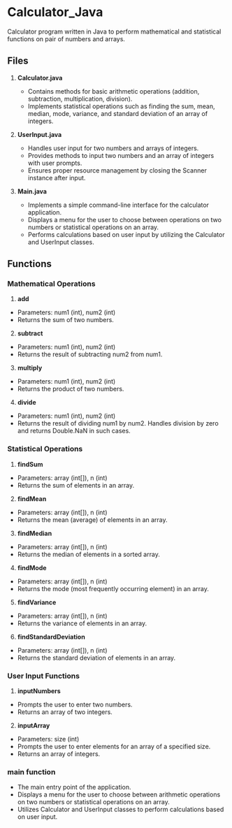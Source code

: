 # Calculator_Java
Calculator program written in Java to perform mathematical and statistical functions on pair of numbers and arrays.

## Files

1. **Calculator.java**
   - Contains methods for basic arithmetic operations (addition, subtraction, multiplication, division).
   - Implements statistical operations such as finding the sum, mean, median, mode, variance, and standard deviation of an array of integers.

2. **UserInput.java**
   - Handles user input for two numbers and arrays of integers.
   - Provides methods to input two numbers and an array of integers with user prompts.
   - Ensures proper resource management by closing the Scanner instance after input.

3. **Main.java**
   - Implements a simple command-line interface for the calculator application.
   - Displays a menu for the user to choose between operations on two numbers or statistical operations on an array.
   - Performs calculations based on user input by utilizing the Calculator and UserInput classes.

## Functions

### Mathematical Operations

1. **add**
- Parameters: num1 (int), num2 (int)
- Returns the sum of two numbers.

2. **subtract**
- Parameters: num1 (int), num2 (int)
- Returns the result of subtracting num2 from num1.

3. **multiply**
- Parameters: num1 (int), num2 (int)
- Returns the product of two numbers.

4. **divide**
- Parameters: num1 (int), num2 (int)
- Returns the result of dividing num1 by num2. Handles division by zero and returns Double.NaN in such cases.

### Statistical Operations

1. **findSum**
- Parameters: array (int[]), n (int)
- Returns the sum of elements in an array.

2. **findMean**
- Parameters: array (int[]), n (int)
- Returns the mean (average) of elements in an array.

3. **findMedian**
- Parameters: array (int[]), n (int)
- Returns the median of elements in a sorted array.

4. **findMode**
- Parameters: array (int[]), n (int)
- Returns the mode (most frequently occurring element) in an array.

5. **findVariance**
- Parameters: array (int[]), n (int)
- Returns the variance of elements in an array.

6. **findStandardDeviation**
- Parameters: array (int[]), n (int)
- Returns the standard deviation of elements in an array.

### User Input Functions

1. **inputNumbers**
- Prompts the user to enter two numbers.
- Returns an array of two integers.

2. **inputArray**
- Parameters: size (int)
- Prompts the user to enter elements for an array of a specified size.
- Returns an array of integers.

### main function
- The main entry point of the application.
- Displays a menu for the user to choose between arithmetic operations on two numbers or statistical operations on an array.
- Utilizes Calculator and UserInput classes to perform calculations based on user input.
